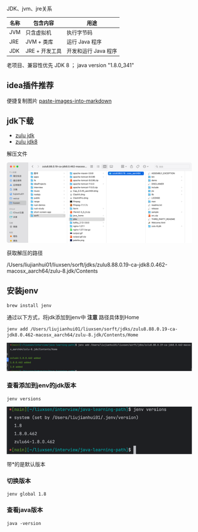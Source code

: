 JDK、jvm、jre关系

| 名称  | 包含内容       | 用途            |
|-----|------------|---------------|
| JVM | 只含虚拟机      | 执行字节码         |
| JRE | JVM + 类库   | 运行 Java 程序    |
| JDK | JRE + 开发工具 | 开发和运行 Java 程序 |

老项目、兼容性优先 JDK 8 ； java version "1.8.0_341"

## idea插件推荐
便捷复制图片
[paste-images-into-markdown](https://plugins.jetbrains.com/plugin/8446-paste-images-into-markdown)


## jdk下载
- [zulu jdk](https://www.azul.com/downloads/?package=jdk#zulu)
- [zulu jdk8](https://www.azul.com/downloads/?version=java-8-lts&os=macos&architecture=arm-64-bit&package=jdk#zulu)

解压文件

![](.环境安装_images/jdk8解压.png)

获取解压的路径

/Users/liujianhui01/liuxsen/sorft/jdks/zulu8.88.0.19-ca-jdk8.0.462-macosx_aarch64/zulu-8.jdk/Contents

## 安装jenv

```
brew install jenv
```
通过以下方式，将jdk添加到jenv中
**注意** 路径具体到Home
```
jenv add /Users/liujianhui01/liuxsen/sorft/jdks/zulu8.88.0.19-ca-jdk8.0.462-macosx_aarch64/zulu-8.jdk/Contents/Home 
```
![](.环境安装_images/jenv添加jdk成功.png)

### 查看添加到jenv的jdk版本
```
jenv versions
```
![](.环境安装_images/0f2fefe3.png)

带*的是默认版本

### 切换版本

```
jenv global 1.8
```

### 查看java版本
```
java -version
```


